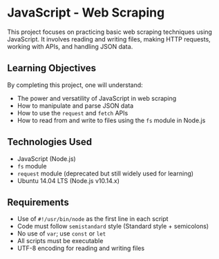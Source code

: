 # JavaScript - Web Scraping

This project focuses on practicing basic web scraping techniques using JavaScript. It involves reading and writing files, making HTTP requests, working with APIs, and handling JSON data.

## Learning Objectives

By completing this project, one will understand:

- The power and versatility of JavaScript in web scraping
- How to manipulate and parse JSON data
- How to use the `request` and `fetch` APIs
- How to read from and write to files using the `fs` module in Node.js

## Technologies Used

- JavaScript (Node.js)
- `fs` module
- `request` module (deprecated but still widely used for learning)
- Ubuntu 14.04 LTS (Node.js v10.14.x)

## Requirements

- Use of `#!/usr/bin/node` as the first line in each script
- Code must follow `semistandard` style (Standard style + semicolons)
- No use of `var`; use `const` or `let`
- All scripts must be executable
- UTF-8 encoding for reading and writing files
